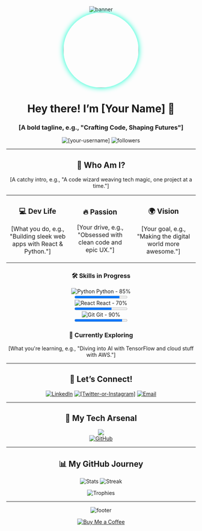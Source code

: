 <div align="center">
  <img src="https://capsule-render.vercel.app/api?type=waving&color=gradient&height=200&section=header&text=[Your%20Name]&fontSize=60&animation=fadeIn" alt="banner" />
</div>

<div align="center">
  <a target="_blank" rel="noopener noreferrer" href="https://github.com/[your-username]/[your-username]/blob/main/[your-gif].gif?raw=true">
    <img src="https://github.com/[your-username]/[your-username]/blob/main/[your-gif].gif?raw=true" width="200" style="border-radius: 50%; box-shadow: 0 0 15px #00ffcc;" />
  </a>
</div>

<h1 align="center">Hey there! I’m [Your Name] 👋</h1>
<h3 align="center">[A bold tagline, e.g., "Crafting Code, Shaping Futures"]</h3>

<p align="center">
  <img src="https://komarev.com/ghpvc/?username=[your-username]&label=Profile%20Views&color=ff69b4&style=for-the-badge" alt="[your-username]" />
  <img src="https://img.shields.io/github/followers/[your-username]?style=social&label=Followers" alt="followers" />
</p>

---

<h2 align="center">🌟 Who Am I?</h2>
<p align="center">[A catchy intro, e.g., "A code wizard weaving tech magic, one project at a time."]</p>

<div align="center">
  <table>
    <tr>
      <td align="center">
        <h3>💻 Dev Life</h3>
        <p>[What you do, e.g., "Building sleek web apps with React & Python."]</p>
      </td>
      <td align="center">
        <h3>🔥 Passion</h3>
        <p>[Your drive, e.g., "Obsessed with clean code and epic UX."]</p>
      </td>
      <td align="center">
        <h3>🌍 Vision</h3>
        <p>[Your goal, e.g., "Making the digital world more awesome."]</p>
      </td>
    </tr>
  </table>
</div>

<h3 align="center">🛠 Skills in Progress</h3>
<p align="center">
  <img src="https://skillicons.dev/icons?i=python" alt="Python" /> Python - 85% <br/>
  <progress value="85" max="100"></progress> <br/>
  <img src="https://skillicons.dev/icons?i=react" alt="React" /> React - 70% <br/>
  <progress value="70" max="100"></progress> <br/>
  <img src="https://skillicons.dev/icons?i=git" alt="Git" /> Git - 90% <br/>
  <progress value="90" max="100"></progress>
</p>

<h3 align="center">🌱 Currently Exploring</h3>
<p align="center">[What you're learning, e.g., "Diving into AI with TensorFlow and cloud stuff with AWS."]</p>

---

<h2 align="center">🔗 Let’s Connect!</h2>
<p align="center">
  <a href="[your-linkedin-url]" target="_blank"><img src="https://img.shields.io/badge/LinkedIn-0077B5?style=for-the-badge&logo=linkedin&logoColor=white" alt="LinkedIn" /></a>
  <a href="[your-twitter-or-instagram-url]" target="_blank"><img src="https://img.shields.io/badge/[Twitter-or-Instagram]-1DA1F2?style=for-the-badge&logo=[twitter-or-instagram]&logoColor=white" alt="[Twitter-or-Instagram]" /></a>
  <a href="mailto:[your-email]" target="_blank"><img src="https://img.shields.io/badge/Email-D14836?style=for-the-badge&logo=gmail&logoColor=white" alt="Email" /></a>
</p>

---

<h2 align="center">🧰 My Tech Arsenal</h2>
<p align="center">
  <img src="https://skillicons.dev/icons?i=python,js,react,html,css,git,github,figma,aws,mysql" /><br/>
  <!-- Add more from https://skillicons.dev/icons -->
  <a href="https://github.com/[your-username]"><img src="https://img.shields.io/badge/Code%20With%20Me-2b2b2b?style=for-the-badge&logo=github&logoColor=white" alt="GitHub" /></a>
</p>

---

<h2 align="center">📊 My GitHub Journey</h2>
<p align="center">
  <img src="https://github-readme-stats.vercel.app/api?username=[your-username]&show_icons=true&theme=radical&hide_border=true" alt="Stats" />
  <img src="https://github-readme-streak-stats.herokuapp.com/?user=[your-username]&theme=radical&hide_border=true" alt="Streak" />
</p>

<p align="center">
  <img src="https://github-profile-trophy.vercel.app/?username=[your-username]&theme=onedark&margin-w=15&no-frame=true" alt="Trophies" />
</p>

---

<div align="center">
  <img src="https://capsule-render.vercel.app/api?type=waving&color=gradient&height=100&section=footer&animation=twist" alt="footer" />
</div>

<p align="center">
  <a href="https://buymeacoffee.com/[your-buymeacoffee-username]" target="_blank"><img src="https://img.shields.io/badge/Buy%20Me%20a%20Coffee-ffdd00?style=for-the-badge&logo=buy-me-a-coffee&logoColor=black" alt="Buy Me a Coffee" /></a>
</p>
